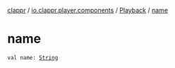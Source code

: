 [clappr](../../index.md) / [io.clappr.player.components](../index.md) / [Playback](index.md) / [name](./name.md)

# name

`val name: `[`String`](https://kotlinlang.org/api/latest/jvm/stdlib/kotlin/-string/index.html)